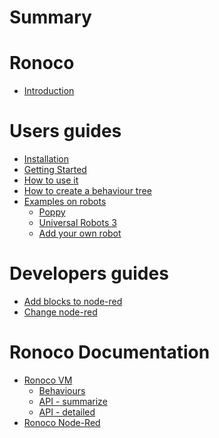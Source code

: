 # Summary

Ronoco
======

- [Introduction](index.md)

# Users guides

- [Installation](user-guides/installation.md)
- [Getting Started](user-guides/quick-start.md)
- [How to use it](user-guides/how-to-use-it.md)
- [How to create a behaviour tree](user-guides/bt.md)
- [Examples on robots](user-guides/poppy.md)
  - [Poppy](user-guides/poppy.md)
  - [Universal Robots 3](user-guides/ur3.md)
  - [Add your own robot](user-guides/own.md)

# Developers guides

- [Add blocks to node-red](dev-guides/new-blocks.md)
- [Change node-red](dev-guides/scratch.md)

# Ronoco Documentation
- [Ronoco VM](documentation/api.md)
  - [Behaviours](documentation/behavior.md)
  - [API - summarize](documentation/api-short.md)
  - [API - detailed](documentation/api-detailed.md)
- [Ronoco Node-Red](documentation/nodered.md)
